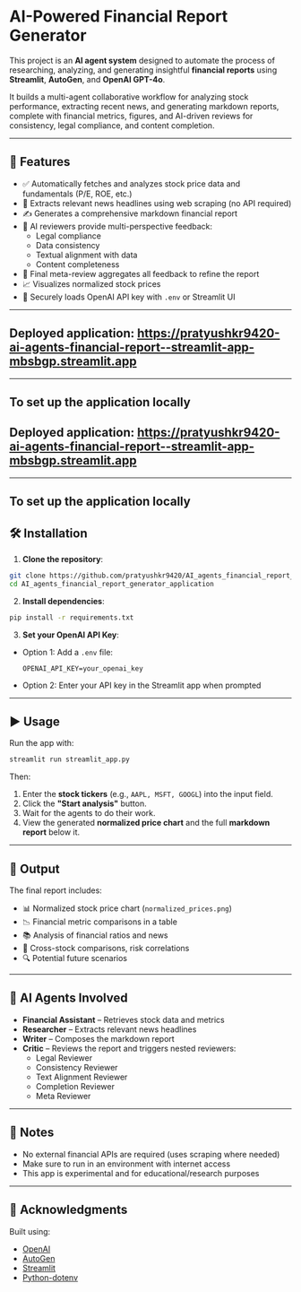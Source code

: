 # AI-Powered Financial Report Generator

This project is an **AI agent system** designed to automate the process of researching, analyzing, and generating insightful **financial reports** using **Streamlit**, **AutoGen**, and **OpenAI GPT-4o**.

It builds a multi-agent collaborative workflow for analyzing stock performance, extracting recent news, and generating markdown reports, complete with financial metrics, figures, and AI-driven reviews for consistency, legal compliance, and content completion.

---

## 🚀 Features

- ✅ Automatically fetches and analyzes stock price data and fundamentals (P/E, ROE, etc.)
- 📰 Extracts relevant news headlines using web scraping (no API required)
- ✍️ Generates a comprehensive markdown financial report
- 🧠 AI reviewers provide multi-perspective feedback:
  - Legal compliance
  - Data consistency
  - Textual alignment with data
  - Content completeness
- 🎯 Final meta-review aggregates all feedback to refine the report
- 📈 Visualizes normalized stock prices
- 🔐 Securely loads OpenAI API key with `.env` or Streamlit UI

---
## Deployed application: https://pratyushkr9420-ai-agents-financial-report--streamlit-app-mbsbgp.streamlit.app
---
## To set up the application locally

## Deployed application: https://pratyushkr9420-ai-agents-financial-report--streamlit-app-mbsbgp.streamlit.app

---

## To set up the application locally

## 🛠️ Installation

1. **Clone the repository**:

```bash
git clone https://github.com/pratyushkr9420/AI_agents_financial_report_generator_application.git
cd AI_agents_financial_report_generator_application
```

2. **Install dependencies**:

```bash
pip install -r requirements.txt
```

3. **Set your OpenAI API Key**:

- Option 1: Add a `.env` file:
  ```env
  OPENAI_API_KEY=your_openai_key
  ```
- Option 2: Enter your API key in the Streamlit app when prompted

---

## ▶️ Usage

Run the app with:

```bash
streamlit run streamlit_app.py
```

Then:

1. Enter the **stock tickers** (e.g., `AAPL, MSFT, GOOGL`) into the input field.
2. Click the **"Start analysis"** button.
3. Wait for the agents to do their work.
4. View the generated **normalized price chart** and the full **markdown report** below it.

---

## 📂 Output

The final report includes:

- 📊 Normalized stock price chart (`normalized_prices.png`)
- 📉 Financial metric comparisons in a table
- 📚 Analysis of financial ratios and news
- 📌 Cross-stock comparisons, risk correlations
- 🔍 Potential future scenarios

---

## 🧠 AI Agents Involved

- **Financial Assistant** – Retrieves stock data and metrics
- **Researcher** – Extracts relevant news headlines
- **Writer** – Composes the markdown report
- **Critic** – Reviews the report and triggers nested reviewers:
  - Legal Reviewer
  - Consistency Reviewer
  - Text Alignment Reviewer
  - Completion Reviewer
  - Meta Reviewer

---

## 📎 Notes

- No external financial APIs are required (uses scraping where needed)
- Make sure to run in an environment with internet access
- This app is experimental and for educational/research purposes

---

## 🙏 Acknowledgments

Built using:

- [OpenAI](https://openai.com/)
- [AutoGen](https://github.com/microsoft/autogen)
- [Streamlit](https://streamlit.io/)
- [Python-dotenv](https://github.com/theskumar/python-dotenv)
